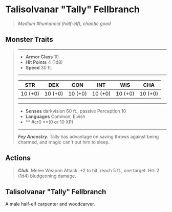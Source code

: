 # Talisolvanar "Tally" Fellbranch
>*Medium #humanoid (half-elf), chaotic good*
## Monster Traits
>___
>- **Armor Class** 10
>- **Hit Points** 4 (1d8)
>- **Speed** 30 ft.
>___
>|STR|DEX|CON|INT|WIS|CHA|
>|:---:|:---:|:---:|:---:|:---:|:---:|
>|10 (+0)|10 (+0)|10 (+0)|10 (+0)|10 (+0)|10 (+0)|
>___
>- **Senses** darkvision 60 ft., passive Perception 10
>- **Languages** Common, Elvish
>- ** #cr0 **(0 or 10 XP)
>___
>***Fey Ancestry.*** Tally has advantage on saving throws against being charmed, and magic can't put him to sleep.  
>
## Actions
>***Club.*** Melee Weapon Attack: +2 to hit, reach 5 ft., one target. Hit: 2 (1d4) bludgeoning damage.
## Talisolvanar "Tally" Fellbranch
A male half-elf carpenter and woodcarver.